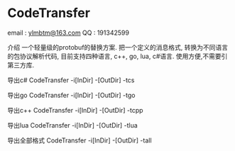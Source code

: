 ﻿CodeTransfer
===========

email : ylmbtm@163.com
QQ    : 191342599

介绍
一个轻量级的protobuf的替换方案.
把一个定义的消息格式, 转换为不同语言的包协议解析代码, 目前支持四种语言, c++, go,  lua, c#语言.
使用方便,不需要引第三方库.


导出c#
CodeTransfer -i[InDir] -[OutDir] -tcs

导出go
CodeTransfer -i[InDir] -[OutDir] -tgo

导出c++
CodeTransfer -i[InDir] -[OutDir] -tcpp


导出lua
CodeTransfer -i[InDir] -[OutDir] -tlua

导出全部格式
CodeTransfer -i[InDir] -[OutDir] -tall

